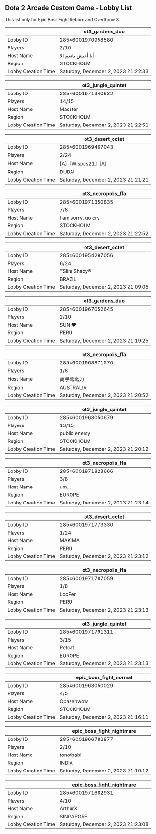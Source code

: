## Dota 2 Arcade Custom Game - Lobby List

This list only for Epic Boss Fight Reborn and Overthrow 3

|  | ot3_gardens_duo |
| ------ | ------ |
| Lobby ID | 28546001970958580 |
| Players | 2/10 |
| Host Name | أنا أعيش باسم الا |
| Region | STOCKHOLM |
| Lobby Creation Time | Saturday, December 2, 2023 21:22:33 |


|  | ot3_jungle_quintet |
| ------ | ------ |
| Lobby ID | 28546001971340632 |
| Players | 14/15 |
| Host Name | Masster |
| Region | STOCKHOLM |
| Lobby Creation Time | Saturday, December 2, 2023 21:22:51 |


|  | ot3_desert_octet |
| ------ | ------ |
| Lobby ID | 28546001969467043 |
| Players | 2/24 |
| Host Name | [A]『Wispes21』[A] |
| Region | DUBAI |
| Lobby Creation Time | Saturday, December 2, 2023 21:21:21 |


|  | ot3_necropolis_ffa |
| ------ | ------ |
| Lobby ID | 28546001971350835 |
| Players | 7/8 |
| Host Name | I am sorry, go cry |
| Region | STOCKHOLM |
| Lobby Creation Time | Saturday, December 2, 2023 21:22:52 |


|  | ot3_desert_octet |
| ------ | ------ |
| Lobby ID | 28546001954297056 |
| Players | 6/24 |
| Host Name | ™Slim Shady® |
| Region | BRAZIL |
| Lobby Creation Time | Saturday, December 2, 2023 21:09:05 |


|  | ot3_gardens_duo |
| ------ | ------ |
| Lobby ID | 28546001967052645 |
| Players | 2/10 |
| Host Name | SUN ♥ |
| Region | PERU |
| Lobby Creation Time | Saturday, December 2, 2023 21:19:25 |


|  | ot3_necropolis_ffa |
| ------ | ------ |
| Lobby ID | 28546001968871570 |
| Players | 1/8 |
| Host Name | 离手鸳鸯刀 |
| Region | AUSTRALIA |
| Lobby Creation Time | Saturday, December 2, 2023 21:20:52 |


|  | ot3_jungle_quintet |
| ------ | ------ |
| Lobby ID | 28546001968050679 |
| Players | 13/15 |
| Host Name | public enemy |
| Region | STOCKHOLM |
| Lobby Creation Time | Saturday, December 2, 2023 21:20:12 |


|  | ot3_necropolis_ffa |
| ------ | ------ |
| Lobby ID | 28546001971823666 |
| Players | 3/8 |
| Host Name | um... |
| Region | EUROPE |
| Lobby Creation Time | Saturday, December 2, 2023 21:23:14 |


|  | ot3_desert_octet |
| ------ | ------ |
| Lobby ID | 28546001971773330 |
| Players | 1/24 |
| Host Name | MAKIMA |
| Region | PERU |
| Lobby Creation Time | Saturday, December 2, 2023 21:23:12 |


|  | ot3_necropolis_ffa |
| ------ | ------ |
| Lobby ID | 28546001971787059 |
| Players | 1/8 |
| Host Name | LooPer |
| Region | PERU |
| Lobby Creation Time | Saturday, December 2, 2023 21:23:13 |


|  | ot3_jungle_quintet |
| ------ | ------ |
| Lobby ID | 28546001971791311 |
| Players | 3/15 |
| Host Name | Petcat |
| Region | EUROPE |
| Lobby Creation Time | Saturday, December 2, 2023 21:23:13 |


|  | epic_boss_fight_normal |
| ------ | ------ |
| Lobby ID | 28546001963050029 |
| Players | 4/5 |
| Host Name | Opasenwow |
| Region | STOCKHOLM |
| Lobby Creation Time | Saturday, December 2, 2023 21:16:11 |


|  | epic_boss_fight_nightmare |
| ------ | ------ |
| Lobby ID | 28546001966782877 |
| Players | 2/10 |
| Host Name | tonotbabi |
| Region | INDIA |
| Lobby Creation Time | Saturday, December 2, 2023 21:19:12 |


|  | epic_boss_fight_nightmare |
| ------ | ------ |
| Lobby ID | 28546001971682931 |
| Players | 4/10 |
| Host Name | ArthurX |
| Region | SINGAPORE |
| Lobby Creation Time | Saturday, December 2, 2023 21:23:08 |


